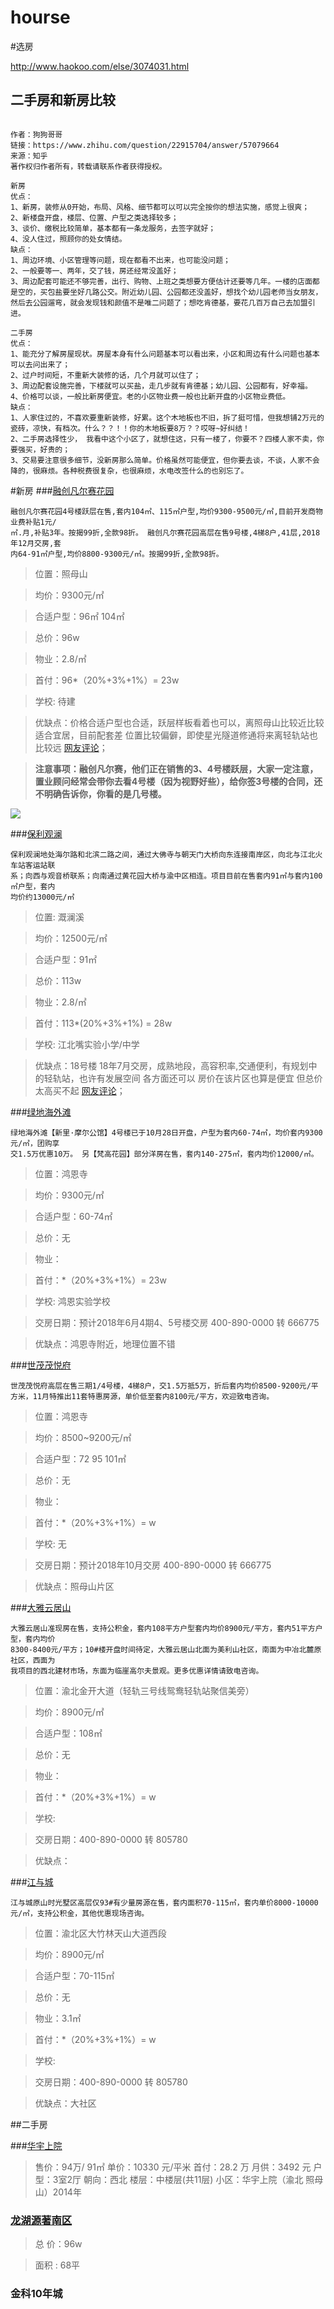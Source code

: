 # hourse

#选房

http://www.haokoo.com/else/3074031.html

## 二手房和新房比较
```

作者：狗狗哥哥
链接：https://www.zhihu.com/question/22915704/answer/57079664
来源：知乎
著作权归作者所有，转载请联系作者获得授权。

新房
优点：
1、新房，装修从0开始，布局、风格、细节都可以可以完全按你的想法实施，感觉上很爽；
2、新楼盘开盘，楼层、位置、户型之类选择较多；
3、谈价、缴税比较简单，基本都有一条龙服务，去签字就好；
4、没人住过，照顾你的处女情结。
缺点：
1、周边环境、小区管理等问题，现在都看不出来，也可能没问题；
2、一般要等一、两年，交了钱，房还经常没盖好；
3、周边配套可能还不够完善，出行、购物、上班之类想要方便估计还要等几年。一楼的店面都是空的，买包盐要坐好几路公交。附近幼儿园、公园都还没盖好，想找个幼儿园老师当女朋友，然后去公园遛弯，就会发现钱和颜值不是唯二问题了；想吃肯德基，要花几百万自己去加盟引进。

二手房
优点：
1、能充分了解房屋现状。房屋本身有什么问题基本可以看出来，小区和周边有什么问题也基本可以去问出来了；
2、过户时间短，不重新大装修的话，几个月就可以住了；
3、周边配套设施完善，下楼就可以买盐，走几步就有肯德基；幼儿园、公园都有，好幸福。
4、价格可以谈，一般比新房便宜。老的小区物业费一般也比新开盘的小区物业费低。
缺点：
1、人家住过的，不喜欢要重新装修，好累。这个木地板也不旧，拆了挺可惜，但我想铺2万元的瓷砖，凉快，有档次。什么？？！！你的木地板要8万？？哎呀~好纠结！
2、二手房选择性少， 我看中这个小区了，就想住这，只有一楼了，你要不？四楼人家不卖，你要强买，好贵的；
3、交易要注意很多细节，没新房那么简单。价格虽然可能便宜，但你要去谈，不谈，人家不会降的，很麻烦。各种税费很复杂，也很麻烦，水电改签什么的也别忘了。
```




#新房
###[融创凡尔赛花园](http://fanersaihuayuanrc.fang.com/)
```
融创凡尔赛花园4号楼跃层在售,套内104㎡、115㎡户型,均价9300-9500元/㎡,目前开发商物业费补贴1元/
㎡.月,补贴3年。按揭99折,全款98折。 融创凡尔赛花园高层在售9号楼,4梯8户,41层,2018年12月交房,套
内64-91㎡户型,均价8800-9300元/㎡。按揭99折,全款98折。
```
> 位置：照母山

> 均价：9300元/㎡

> 合适户型：96㎡ 104㎡

> 总价：96w

> 物业：2.8/㎡

> 首付：96*（20%+3%+1%）= 23w
 
> 学校: 待建

> 优缺点：价格合适户型也合适，跃层样板看着也可以，离照母山比较近比较适合宜居，目前配套差 位置比较偏僻，即使星光隧道修通将来离轻轨站也比较远  [网友评论](http://fanersaihuayuanrc.fang.com/dianping/)；

> **注意事项：融创凡尔赛，他们正在销售的3、4号楼跃层，大家一定注意，置业顾问经常会带你去看4号楼（因为视野好些），给你签3号楼的合同，还不明确告诉你，你看的是几号楼。**


![](http://i1.cqnews.net/house/attachement/jpg/site82/20160804/6c71d97e0428190d6bec02.jpg)


###[保利观澜](http://baoliguanlan.fang.com/)
```
保利观澜地处海尔路和北滨二路之间，通过大佛寺与朝天门大桥向东连接南岸区，向北与江北火车站客运站联
系；向西与观音桥联系；向南通过黄花园大桥与渝中区相连。项目目前在售套内91㎡与套内100㎡户型，套内
均价约13000元/㎡
```
> 位置: 溉澜溪

> 均价：12500元/㎡

> 合适户型：91㎡

> 总价：113w

> 物业：2.8/㎡

> 首付：113*(20%+3%+1%) = 28w
 
> 学校: 江北嘴实验小学/中学

> 优缺点：18号楼 18年7月交房，成熟地段，高容积率,交通便利，有规划中的轻轨站，也许有发展空间 各方面还可以 房价在该片区也算是便宜 但总价太高买不起  [网友评论](http://baoliguanlan.fang.com/dianping/)；



###[绿地海外滩](http://haiwaitanld.fang.com/)
```
绿地海外滩【新里·摩尔公馆】4号楼已于10月28日开盘，户型为套内60-74㎡，均价套内9300元/㎡，团购享
交1.5万优惠10万。 另【梵高花园】部分洋房在售，套内140-275㎡，套内均价12000/㎡。
```
> 位置：鸿恩寺

> 均价：9300元/㎡

> 合适户型：60-74㎡

> 总价：无

> 物业：

> 首付：*（20%+3%+1%）= 23w
 
> 学校: 鸿恩实验学校

> 交房日期：预计2018年6月4期4、5号楼交房 400-890-0000 转 666775


> 优缺点：鸿恩寺附近，地理位置不错



###[世茂茂悦府](http://haiwaitanld.fang.com/)
```
世茂茂悦府高层在售三期1/4号楼，4梯8户，交1.5万抵5万，折后套内均价8500-9200元/平方米，11月特推出11套特惠房源，单价低至套内8100元/平方，欢迎致电咨询。
```
> 位置：鸿恩寺

> 均价：8500~9200元/㎡

> 合适户型：72 95 101㎡

> 总价：无

> 物业：

> 首付：*（20%+3%+1%）= w
 
> 学校: 无

> 交房日期：预计2018年10月交房  400-890-0000 转 666775


> 优缺点：照母山片区




###[大雅云居山](http://yunjushandy.fang.com/)
```
大雅云居山准现房在售，支持公积金，套内108平方户型套内均价8900元/平方，套内51平方户型，套内均价
8300-8400元/平方；10#楼开盘时间待定，大雅云居山北面为美利山社区，南面为中冶北麓原社区，西面为
我项目的西北建材市场，东面为临崖高尔夫景观。更多优惠详情请致电咨询。
```
> 位置：渝北金开大道（轻轨三号线鸳鸯轻轨站聚信美旁）

> 均价：8900元/㎡

> 合适户型：108㎡

> 总价：无

> 物业：

> 首付：*（20%+3%+1%）= w
 
> 学校: 

> 交房日期：400-890-0000 转 805780


> 优缺点：




###[江与城](http://jiangyucheng023.fang.com/)
```
江与城原山时光墅区高层仅93#有少量房源在售，套内面积70-115㎡，套内单价8000-10000元/㎡，支持公积金，其他优惠现场咨询。
```
> 位置：渝北区大竹林天山大道西段

> 均价：8900元/㎡

> 合适户型：70-115㎡

> 总价：无

> 物业：3.1㎡

> 首付：*（20%+3%+1%）= w
 
> 学校: 

> 交房日期：400-890-0000 转 805780


> 优缺点：大社区
> 

##二手房

###[华宇上院](http://cq.lianjia.com/ershoufang/CQYB91837275.html#zone-price)

> 售价：94万/ 91㎡
> 单价：10330 元/平米
> 首付：28.2 万
> 月供：3492 元
> 户型：3室2厅
> 朝向：西北
> 楼层：中楼层(共11层)
> 小区：华宇上院（渝北 照母山）2014年


### [龙湖源著南区](http://esf.cq.fang.com/chushou/3_162343400.htm)


> 总 价：96w

> 面积 : 68平



### 金科10年城

